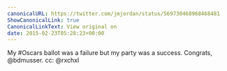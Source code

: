 ```yaml
---
canonicalURL: https://twitter.com/jmjordan/status/569730468968468481
ShowCanonicalLink: true
CanonicalLinkText: View original on
date: 2015-02-23T05:28:23+00:00
---
```

My #Oscars ballot was a failure but my party was a success. Congrats, @bdmusser. cc: @rxchxl